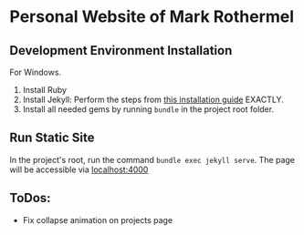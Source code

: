 # Personal Website of Mark Rothermel

## Development Environment Installation
For Windows.
1. Install Ruby
2. Install Jekyll: Perform the steps from [this installation guide](https://jekyllrb.com/docs/installation/windows/) EXACTLY.
3. Install all needed gems by running `bundle` in the project root folder.

## Run Static Site
In the project's root, run the command `bundle exec jekyll serve`. The page will be accessible via [localhost:4000](localhost:4000)

## ToDos:
* Fix collapse animation on projects page
